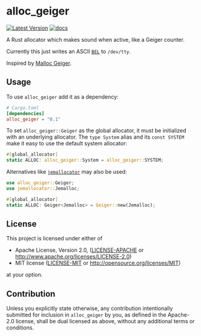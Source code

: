 # alloc_geiger

[![Latest Version]][crates.io] [![docs]][docs.rs]

A Rust allocator which makes sound when active, like a Geiger counter.

Currently this just writes an ASCII [`BEL`] to `/dev/tty`.

Inspired by [Malloc Geiger].

## Usage

To use `alloc_geiger` add it as a dependency:

```toml
# Cargo.toml
[dependencies]
alloc_geiger = "0.1"
```

To set `alloc_geiger::Geiger` as the global allocator, it must be initialized
with an underlying allocator. The `type System` alias and its `const SYSTEM`
make it easy to use the default system allocator:

```rust
#[global_allocator]
static ALLOC: alloc_geiger::System = alloc_geiger::SYSTEM;
```

Alternatives like [`jemallocator`] may also be used:

```rust
use alloc_geiger::Geiger;
use jemallocator::Jemalloc;

#[global_allocator]
static ALLOC: Geiger<Jemalloc> = Geiger::new(Jemalloc);
```


## License

This project is licensed under either of

 * Apache License, Version 2.0, ([LICENSE-APACHE](LICENSE-APACHE) or
   http://www.apache.org/licenses/LICENSE-2.0)
 * MIT license ([LICENSE-MIT](LICENSE-MIT) or
   http://opensource.org/licenses/MIT)

at your option.

## Contribution

Unless you explicitly state otherwise, any contribution intentionally submitted
for inclusion in `alloc_geiger` by you, as defined in the Apache-2.0 license,
shall be dual licensed as above, without any additional terms or conditions.

[`BEL`]: https://en.wikipedia.org/wiki/Bell_character
[Malloc Geiger]: https://github.com/laserallan/malloc_geiger
[`jemallocator`]: https://crates.io/crates/jemallocator
[Latest Version]: https://img.shields.io/crates/v/alloc_geiger.svg
[crates.io]: https://crates.io/crates/alloc_geiger
[docs]: https://docs.rs/alloc_geiger/badge.svg
[docs.rs]: https://docs.rs/alloc_geiger/
